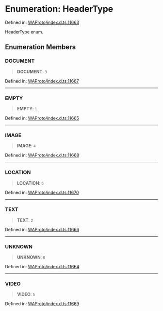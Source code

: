 # Enumeration: HeaderType

Defined in: [WAProto/index.d.ts:11663](https://github.com/Riders004/Tv/blob/3d6aaf6f3efb499dc9d0ca82bb24083bb45a8478/WAProto/index.d.ts#L11663)

HeaderType enum.

## Enumeration Members

### DOCUMENT

> **DOCUMENT**: `3`

Defined in: [WAProto/index.d.ts:11667](https://github.com/Riders004/Tv/blob/3d6aaf6f3efb499dc9d0ca82bb24083bb45a8478/WAProto/index.d.ts#L11667)

***

### EMPTY

> **EMPTY**: `1`

Defined in: [WAProto/index.d.ts:11665](https://github.com/Riders004/Tv/blob/3d6aaf6f3efb499dc9d0ca82bb24083bb45a8478/WAProto/index.d.ts#L11665)

***

### IMAGE

> **IMAGE**: `4`

Defined in: [WAProto/index.d.ts:11668](https://github.com/Riders004/Tv/blob/3d6aaf6f3efb499dc9d0ca82bb24083bb45a8478/WAProto/index.d.ts#L11668)

***

### LOCATION

> **LOCATION**: `6`

Defined in: [WAProto/index.d.ts:11670](https://github.com/Riders004/Tv/blob/3d6aaf6f3efb499dc9d0ca82bb24083bb45a8478/WAProto/index.d.ts#L11670)

***

### TEXT

> **TEXT**: `2`

Defined in: [WAProto/index.d.ts:11666](https://github.com/Riders004/Tv/blob/3d6aaf6f3efb499dc9d0ca82bb24083bb45a8478/WAProto/index.d.ts#L11666)

***

### UNKNOWN

> **UNKNOWN**: `0`

Defined in: [WAProto/index.d.ts:11664](https://github.com/Riders004/Tv/blob/3d6aaf6f3efb499dc9d0ca82bb24083bb45a8478/WAProto/index.d.ts#L11664)

***

### VIDEO

> **VIDEO**: `5`

Defined in: [WAProto/index.d.ts:11669](https://github.com/Riders004/Tv/blob/3d6aaf6f3efb499dc9d0ca82bb24083bb45a8478/WAProto/index.d.ts#L11669)
